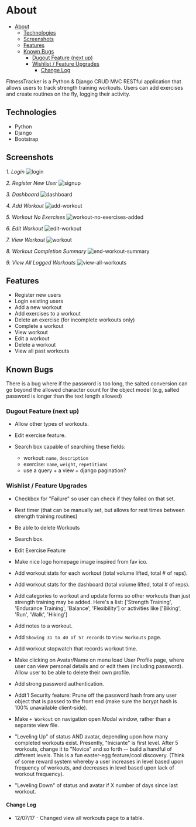 # About
- [About](#about)
  - [Technologies](#technologies)
  - [Screenshots](#screenshots)
  - [Features](#features)
  - [Known Bugs](#known-bugs)
    - [Dugout Feature (next up)](#dugout-feature-next-up)
    - [Wishlist / Feature Upgrades](#wishlist--feature-upgrades)
      - [Change Log](#change-log)

FitnessTracker is a Python & Django CRUD MVC RESTful application that allows users to track strength training workouts. Users can add exercises and create routines on the fly, logging their activity.

## Technologies

- Python
- Django
- Bootstrap

## Screenshots

*1. Login*
![login](https://user-images.githubusercontent.com/20636750/108618177-c460c480-73d0-11eb-973a-0e502665f8c1.png)

*2. Register New User*
![signup](https://user-images.githubusercontent.com/20636750/108618180-c62a8800-73d0-11eb-8fe0-e3f9aa4ea6d2.png)

*3. Dashboard*
![dashboard](https://user-images.githubusercontent.com/20636750/108618181-c6c31e80-73d0-11eb-9c2e-82e485edf477.png)

*4. Add Workout*
![add-workout](https://user-images.githubusercontent.com/20636750/108618182-c75bb500-73d0-11eb-9724-e0e5dc5eb058.png)

*5. Workout No Exercises*
![workout-no-exercises-added](https://user-images.githubusercontent.com/20636750/108618183-c75bb500-73d0-11eb-9c94-2131160138e8.png)

*6. Edit Workout*
![edit-workout](https://user-images.githubusercontent.com/20636750/108618184-c7f44b80-73d0-11eb-9d8a-99f5b6cc05fa.png)

*7. View Workout*
![workout](https://user-images.githubusercontent.com/20636750/108618185-c7f44b80-73d0-11eb-8f73-36dd795d7768.png)

*8. Workout Completion Summary*
![end-workout-summary](https://user-images.githubusercontent.com/20636750/108618186-c88ce200-73d0-11eb-8786-0f58229588cc.png)

*9. View All Logged Workouts*
![view-all-workouts](https://user-images.githubusercontent.com/20636750/108618187-c88ce200-73d0-11eb-8906-9159b19da426.png)

## Features

- Register new users
- Login existing users
- Add a new workout
- Add exercises to a workout
- Delete an exercise (for incomplete workouts only)
- Complete a workout
- View workout
- Edit a workout
- Delete a workout
- View all past workouts

## Known Bugs

There is a bug where if the password is too long, the salted conversion can go beyond the allowed character count for the object model (e.g, salted password is longer than the text length allowed)

### Dugout Feature (next up)

- Allow other types of workouts.
- Edit exercise feature.

- Search box capable of searching these fields:
  - workout: `name`, `description`
  - exercise: `name`, `weight`, `repetitions`
  - use a query + a view + django pagination?

### Wishlist / Feature Upgrades

- Checkbox for "Failure" so user can check if they failed on that set.

- Rest timer (that can be manually set, but allows for rest times between strength training routines)

- Be able to delete Workouts

- Search box.

- Edit Exercise Feature

- Make nice logo homepage image inspired from fav ico.

- Add workout stats for each workout (total volume lifted, total # of reps).

- Add workout stats for the dashboard (total volume lifted, total # of reps).

- Add categories to workout and update forms so other workouts than just strength training may be added. Here's a list: ['Strength Training', 'Endurance Training', 'Balance', 'Flexibility'] or activities like ['Biking', 'Run', 'Walk', 'Hiking']

- Add notes to a workout.

- Add `Showing 31 to 40 of 57 records` to `View Workouts` page.

- Add workout stopwatch that records workout time.

- Make clicking on Avatar/Name on menu load User Profile page, where user can view personal details and or edit them (including password). Allow user to be able to delete their own profile.

- Add strong password authentication.

- Addt'l Security feature: Prune off the password hash from any user object that is passed to the front end (make sure the bcrypt hash is 100% unavailable client-side).

- Make `+ Workout` on navigation open Modal window, rather than a separate view file.

- "Leveling Up" of status AND avatar, depending upon how many completed workouts exist. Presently, "Iniciante" is first level. After 5 workouts, change it to "Novice" and so forth -- build a handful of different levels. This is a fun easter-egg feature/cool discovery. (Think of some reward system whereby a user increases in level based upon frequency of workouts, and decreases in level based upon lack of workout frequency).

- "Leveling Down" of status and avatar if X number of days since last workout.

#### Change Log

- 12/07/17 - Changed view all workouts page to a table.
